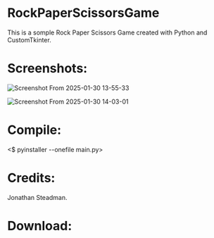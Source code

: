 # RockPaperScissorsGame
This is a somple Rock Paper Scissors Game created with Python and CustomTkinter.

# Screenshots:

![Screenshot From 2025-01-30 13-55-33](https://github.com/user-attachments/assets/6500edf3-503a-4cde-9818-dbea1ba89b9a)

![Screenshot From 2025-01-30 14-03-01](https://github.com/user-attachments/assets/cff4aa94-40a7-4941-9d00-21976ddba0f6)

# Compile:
<$ pyinstaller --onefile main.py>

# Credits:
Jonathan Steadman.

# Download:
